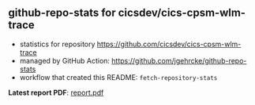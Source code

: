 ## github-repo-stats for cicsdev/cics-cpsm-wlm-trace

- statistics for repository https://github.com/cicsdev/cics-cpsm-wlm-trace
- managed by GitHub Action: https://github.com/jgehrcke/github-repo-stats
- workflow that created this README: `fetch-repository-stats`

**Latest report PDF**: [report.pdf](https://github.com/cicsdev/repo-stats/raw/reports/cicsdev/cics-cpsm-wlm-trace/latest-report/report.pdf)

